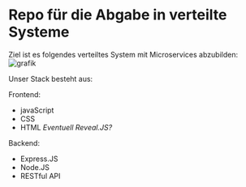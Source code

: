 # Repo für die Abgabe in verteilte Systeme

Ziel ist es folgendes verteiltes System mit Microservices abzubilden:
![grafik](https://user-images.githubusercontent.com/83206717/236507475-2734848b-5ca2-4626-9aee-6e8aaa9f89a0.png)

Unser Stack besteht aus:

Frontend:
- javaScript
- CSS
- HTML
*Eventuell Reveal.JS?* 

Backend:
- Express.JS
- Node.JS
- RESTful API
